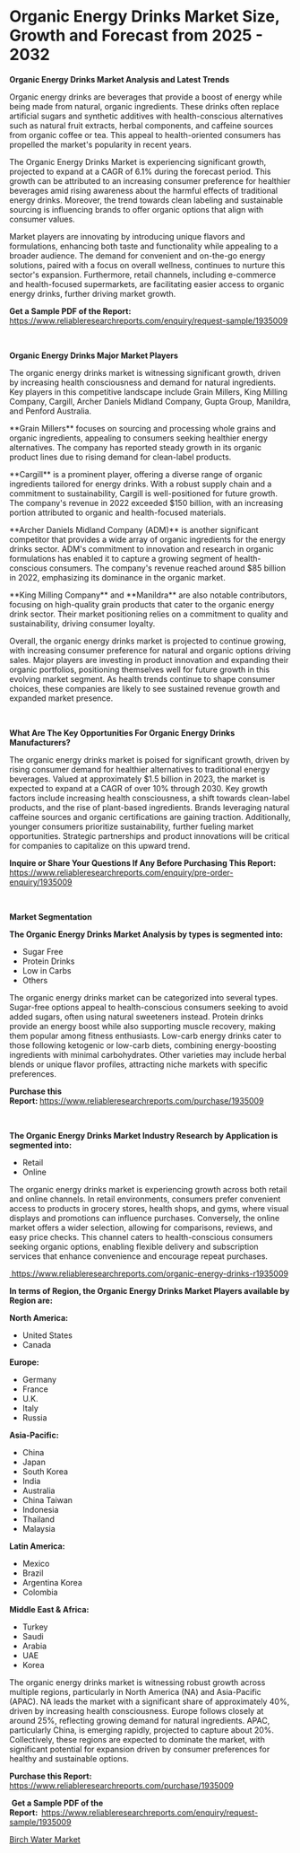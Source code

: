 <p><h1>Organic Energy Drinks Market Size, Growth and Forecast from 2025 - 2032</h1></p><p><strong>Organic Energy Drinks Market Analysis and Latest Trends</strong></p>
<p><p>Organic energy drinks are beverages that provide a boost of energy while being made from natural, organic ingredients. These drinks often replace artificial sugars and synthetic additives with health-conscious alternatives such as natural fruit extracts, herbal components, and caffeine sources from organic coffee or tea. This appeal to health-oriented consumers has propelled the market's popularity in recent years.</p><p>The Organic Energy Drinks Market is experiencing significant growth, projected to expand at a CAGR of 6.1% during the forecast period. This growth can be attributed to an increasing consumer preference for healthier beverages amid rising awareness about the harmful effects of traditional energy drinks. Moreover, the trend towards clean labeling and sustainable sourcing is influencing brands to offer organic options that align with consumer values.</p><p>Market players are innovating by introducing unique flavors and formulations, enhancing both taste and functionality while appealing to a broader audience. The demand for convenient and on-the-go energy solutions, paired with a focus on overall wellness, continues to nurture this sector's expansion. Furthermore, retail channels, including e-commerce and health-focused supermarkets, are facilitating easier access to organic energy drinks, further driving market growth.</p></p>
<p><strong>Get a Sample PDF of the Report:&nbsp;</strong> <a href="https://www.reliableresearchreports.com/enquiry/request-sample/1935009?utm_campaign=2294&utm_medium=2&utm_source=Github&utm_content=ia&utm_term=14022025&utm_id=organic-energy-drinks">https://www.reliableresearchreports.com/enquiry/request-sample/1935009</a></p>
<p>&nbsp;</p>
<p><strong>Organic Energy Drinks Major Market Players</strong></p>
<p><p>The organic energy drinks market is witnessing significant growth, driven by increasing health consciousness and demand for natural ingredients. Key players in this competitive landscape include Grain Millers, King Milling Company, Cargill, Archer Daniels Midland Company, Gupta Group, Manildra, and Penford Australia.</p><p>**Grain Millers** focuses on sourcing and processing whole grains and organic ingredients, appealing to consumers seeking healthier energy alternatives. The company has reported steady growth in its organic product lines due to rising demand for clean-label products.</p><p>**Cargill** is a prominent player, offering a diverse range of organic ingredients tailored for energy drinks. With a robust supply chain and a commitment to sustainability, Cargill is well-positioned for future growth. The company's revenue in 2022 exceeded $150 billion, with an increasing portion attributed to organic and health-focused materials.</p><p>**Archer Daniels Midland Company (ADM)** is another significant competitor that provides a wide array of organic ingredients for the energy drinks sector. ADM's commitment to innovation and research in organic formulations has enabled it to capture a growing segment of health-conscious consumers. The company's revenue reached around $85 billion in 2022, emphasizing its dominance in the organic market.</p><p>**King Milling Company** and **Manildra** are also notable contributors, focusing on high-quality grain products that cater to the organic energy drink sector. Their market positioning relies on a commitment to quality and sustainability, driving consumer loyalty.</p><p>Overall, the organic energy drinks market is projected to continue growing, with increasing consumer preference for natural and organic options driving sales. Major players are investing in product innovation and expanding their organic portfolios, positioning themselves well for future growth in this evolving market segment. As health trends continue to shape consumer choices, these companies are likely to see sustained revenue growth and expanded market presence.</p></p>
<p>&nbsp;</p>
<p><strong>What Are The Key Opportunities For Organic Energy Drinks Manufacturers?</strong></p>
<p><p>The organic energy drinks market is poised for significant growth, driven by rising consumer demand for healthier alternatives to traditional energy beverages. Valued at approximately $1.5 billion in 2023, the market is expected to expand at a CAGR of over 10% through 2030. Key growth factors include increasing health consciousness, a shift towards clean-label products, and the rise of plant-based ingredients. Brands leveraging natural caffeine sources and organic certifications are gaining traction. Additionally, younger consumers prioritize sustainability, further fueling market opportunities. Strategic partnerships and product innovations will be critical for companies to capitalize on this upward trend.</p></p>
<p><strong>Inquire or Share Your Questions If Any Before Purchasing This Report:</strong> <a href="https://www.reliableresearchreports.com/enquiry/pre-order-enquiry/1935009?utm_campaign=2294&utm_medium=2&utm_source=Github&utm_content=ia&utm_term=14022025&utm_id=organic-energy-drinks">https://www.reliableresearchreports.com/enquiry/pre-order-enquiry/1935009</a></p>
<p>&nbsp;</p>
<p><strong>Market Segmentation</strong></p>
<p><strong>The Organic Energy Drinks Market Analysis by types is segmented into:</strong></p>
<p><ul><li>Sugar Free</li><li>Protein Drinks</li><li>Low in Carbs</li><li>Others</li></ul></p>
<p><p>The organic energy drinks market can be categorized into several types. Sugar-free options appeal to health-conscious consumers seeking to avoid added sugars, often using natural sweeteners instead. Protein drinks provide an energy boost while also supporting muscle recovery, making them popular among fitness enthusiasts. Low-carb energy drinks cater to those following ketogenic or low-carb diets, combining energy-boosting ingredients with minimal carbohydrates. Other varieties may include herbal blends or unique flavor profiles, attracting niche markets with specific preferences.</p></p>
<p><strong>Purchase this Report:&nbsp;</strong><a href="https://www.reliableresearchreports.com/purchase/1935009?utm_campaign=2294&utm_medium=2&utm_source=Github&utm_content=ia&utm_term=14022025&utm_id=organic-energy-drinks">https://www.reliableresearchreports.com/purchase/1935009</a></p>
<p>&nbsp;</p>
<p><strong>The Organic Energy Drinks Market Industry Research by Application is segmented into:</strong></p>
<p><ul><li>Retail</li><li>Online</li></ul></p>
<p><p>The organic energy drinks market is experiencing growth across both retail and online channels. In retail environments, consumers prefer convenient access to products in grocery stores, health shops, and gyms, where visual displays and promotions can influence purchases. Conversely, the online market offers a wider selection, allowing for comparisons, reviews, and easy price checks. This channel caters to health-conscious consumers seeking organic options, enabling flexible delivery and subscription services that enhance convenience and encourage repeat purchases.</p></p>
<p><a href="https://www.reliableresearchreports.com/organic-energy-drinks-r1935009?utm_campaign=2294&utm_medium=2&utm_source=Github&utm_content=ia&utm_term=14022025&utm_id=organic-energy-drinks">&nbsp;https://www.reliableresearchreports.com/organic-energy-drinks-r1935009</a></p>
<p><strong>In terms of Region, the Organic Energy Drinks Market Players available by Region are:</strong></p>
<p>
    <p> <strong> North America: </strong>
        <ul>
            <li>United States</li>
            <li>Canada</li>
        </ul>
        </p> 
    <p> <strong> Europe: </strong>
        <ul>
            <li>Germany</li>
            <li>France</li>
            <li>U.K.</li>
            <li>Italy</li>
            <li>Russia</li>
        </ul>
        </p> 
    <p> <strong> Asia-Pacific: </strong>
        <ul>
            <li>China</li>
            <li>Japan</li>
            <li>South Korea</li>
            <li>India</li>
            <li>Australia</li>
            <li>China Taiwan</li>
            <li>Indonesia</li>
            <li>Thailand</li>
            <li>Malaysia</li>
        </ul>
        </p> 
    <p> <strong> Latin America: </strong>
        <ul>
            <li>Mexico</li>
            <li>Brazil</li>
            <li>Argentina Korea</li>
            <li>Colombia</li>
        </ul>
        </p> 
    <p> <strong> Middle East & Africa: </strong>
        <ul>
            <li>Turkey</li>
            <li>Saudi</li>
            <li>Arabia</li>
            <li>UAE</li>
            <li>Korea</li>
        </ul>
    </p>
    </p>
<p><p>The organic energy drinks market is witnessing robust growth across multiple regions, particularly in North America (NA) and Asia-Pacific (APAC). NA leads the market with a significant share of approximately 40%, driven by increasing health consciousness. Europe follows closely at around 25%, reflecting growing demand for natural ingredients. APAC, particularly China, is emerging rapidly, projected to capture about 20%. Collectively, these regions are expected to dominate the market, with significant potential for expansion driven by consumer preferences for healthy and sustainable options.</p></p>
<p><strong>Purchase this Report: </strong><a href="https://www.reliableresearchreports.com/purchase/1935009?utm_campaign=2294&utm_medium=2&utm_source=Github&utm_content=ia&utm_term=14022025&utm_id=organic-energy-drinks">https://www.reliableresearchreports.com/purchase/1935009</a></p>
<p>&nbsp;<strong>Get a Sample PDF of the Report:&nbsp;&nbsp;</strong><a href="https://www.reliableresearchreports.com/enquiry/request-sample/1935009?utm_campaign=2294&utm_medium=2&utm_source=Github&utm_content=ia&utm_term=14022025&utm_id=organic-energy-drinks">https://www.reliableresearchreports.com/enquiry/request-sample/1935009</a></p>
<p><strong></strong></p>
<p><p><a href="https://github.com/hammelximalschid/Market-Research-Report-List-1/blob/main/birch-water-market.md?utm_campaign=2294&utm_medium=2&utm_source=Github&utm_content=ia&utm_term=14022025&utm_id=organic-energy-drinks">Birch Water Market</a></p></p>
